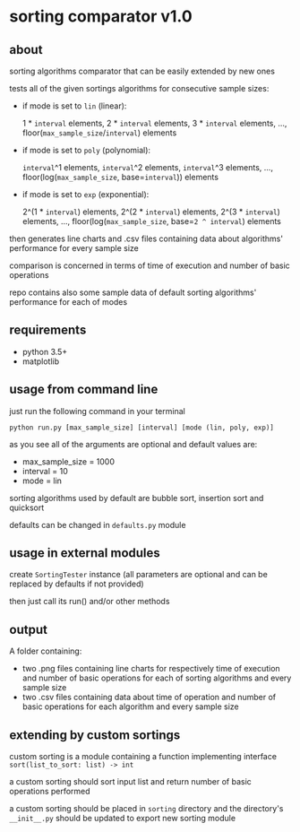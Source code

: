 # sorting comparator v1.0

## about
sorting algorithms comparator that can be easily extended by new ones

tests all of the given sortings algorithms for consecutive sample sizes:

- if mode is set to `lin` (linear):

    1 * `interval` elements, 2 * `interval` elements,
    3 * `interval` elements, ..., floor(`max_sample_size`/`interval`) elements

- if mode is set to `poly` (polynomial):

    `interval`^1 elements, `interval`^2 elements,
    `interval`^3 elements, ..., floor(log(`max_sample_size`, base=`interval`)) elements

- if mode is set to `exp` (exponential):

    2^(1 * `interval`) elements, 2^(2 * `interval`) elements,
    2^(3 * `interval`) elements, ..., floor(log(`max_sample_size`, base=`2 ^ interval`) elements


then generates line charts and .csv files containing data about algorithms' performance for every sample size

comparison is concerned in terms of time of execution and number of basic operations

repo contains also some sample data of default sorting algorithms' performance for each of modes

## requirements
- python 3.5+
- matplotlib

## usage from command line
just run the following command in your terminal

`python run.py [max_sample_size] [interval] [mode (lin, poly, exp)]`

as you see all of the arguments are optional and default values are:
- max_sample_size = 1000
- interval = 10
- mode = lin

sorting algorithms used by default are bubble sort, insertion sort and quicksort

defaults can be changed in `defaults.py` module

## usage in external modules
create `SortingTester` instance (all parameters are optional and can be replaced by defaults if not provided)

then just call its run() and/or other methods

## output
A folder containing:
- two .png files containing line charts for respectively time of execution and
number of basic operations for each of sorting algorithms and every sample size
- two .csv files containing data about time of operation and
number of basic operations for each algorithm and every sample size

## extending by custom sortings
custom sorting is a module containing a function implementing interface `sort(list_to_sort: list) -> int`

a custom sorting should sort input list and return number of basic operations performed

a custom sorting should be placed in `sorting` directory and the directory's `__init__.py` should be updated to export new sorting module

